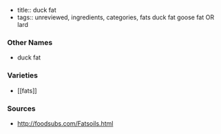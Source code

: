 - title:: duck fat
- tags:: unreviewed, ingredients, categories, fats
duck fat goose fat OR lard

### Other Names

* duck fat

### Varieties

* [[fats]]

### Sources
* http://foodsubs.com/Fatsoils.html
